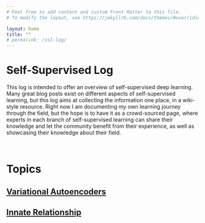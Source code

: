 ```yaml
---
# Feel free to add content and custom Front Matter to this file.
# To modify the layout, see https://jekyllrb.com/docs/themes/#overriding-theme-defaults

layout: home 
title: ""
# permalink: /ssl-log/
---
```


# Self-Supervised Log 
This log is intended to offer an overview of self-supervised deep learning. Many great blog posts exist on different aspects of self-supervised learning, but this log aims at collecting the information one place, in a wiki-style resource. Right now I am documenting my own learning journey through the field, but the hope is to have it as a crowd-sourced page, where experts in each branch of self-supervised learning can share their knowledge and let the community benefit from their experience, as well as showcasing their knowledge about their field.

&nbsp; 
# Topics


## [Variational Autoencoders](/ssl-blog/VAEs)
<!---
## [Contrastive Learning](/ssl-blog/contrastive-learning)
--->

## [Innate Relationship](/ssl-blog/innate-relationship)


<!---  
## Contrastive Methods
* __Contrastive Objectives__
  * Contrastive loss [(Chopra et al. 2005)](http://yann.lecun.com/exdb/publis/pdf/chopra-05.pdf)
  * Noise Contrastive Estimation [(Gutmann & Hyvarinen 2010)](http://proceedings.mlr.press/v9/gutmann10a/gutmann10a.pdf)
  * Triplet loss [(Schroff et al. 2015)](https://arxiv.org/abs/1503.03832)
  * Lifted Structured Loss [(Song et al. 2015)](https://arxiv.org/abs/1511.06452)
  * Multi-Class N-pair loss [(Sohn 2016)](https://papers.nips.cc/paper/2016/file/6b180037abbebea991d8b1232f8a8ca9-Paper.pdf)
  * Info Noise Contrastive Estimation Loss [(van den Oord, et al. 2018)](https://arxiv.org/abs/1807.03748)
  <!--- # FIXME check if the 2007 paper is more relevant/seminal -->

<!-- 
  * Soft Nearest Neighbors Loss [(Frosst et al. 2019)](http://proceedings.mlr.press/v2/salakhutdinov07a/salakhutdinov07a.pdf)
-->

